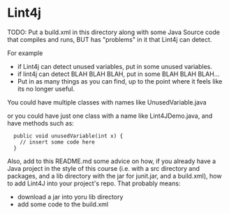 # Lint4j

TODO: Put a build.xml in this directory along with some Java Source code that compiles and runs, BUT has "problems" in it
that Lint4j can detect.

For example

* if Lint4j can detect unused variables, put in some unused variables.
* if lint4j can detect BLAH BLAH BLAH, put in some BLAH BLAH BLAH...
* Put in as many things as you can find, up to the point where it feels like its no longer useful.

You could have multiple classes with names like UnusedVariable.java

or you could have just one class with a name like Lint4JDemo.java, and have methods such as:

```
  public void unusedVariable(int x) {
    // insert some code here
  }
```

Also, add to this README.md some advice on how, if you already have a Java project in the style of this course (i.e. with a src directory
and packages, and a lib directory with the jar for junit.jar, and a build.xml), how to add Lint4J into
your project's repo.  That probably means:

* download a jar into yoru lib directory
* add some code to the build.xml


